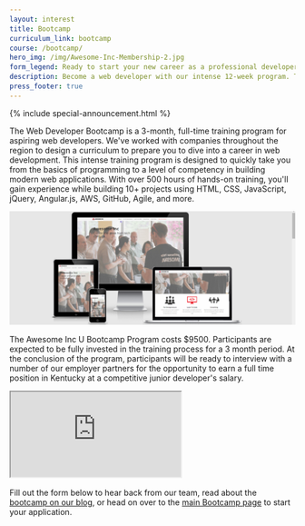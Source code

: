 ```yaml
---
layout: interest
title: Bootcamp
curriculum_link: bootcamp
course: /bootcamp/
hero_img: /img/Awesome-Inc-Membership-2.jpg
form_legend: Ready to start your new career as a professional developer?
description: Become a web developer with our intense 12-week program. Taught by industry professionals. Start your new career today.
press_footer: true
---
```


{% include special-announcement.html %}

The Web Developer Bootcamp is a 3-month, full-time training program for aspiring web developers. We've worked with companies throughout the region to design a curriculum to prepare you to dive into a career in web development. This intense training program is designed to quickly take you from the basics of programming to a level of competency in building modern web applications. With over 500 hours of hands-on training, you'll gain experience while building 10+ projects using HTML, CSS, JavaScript, jQuery, Angular.js, AWS, GitHub, Agile, and more.

<img alt="Learn to code and make websites and mobile apps" src="/img/Responsive_Web_Design.png" class="img-responsive">

The Awesome Inc U Bootcamp Program costs $9500. Participants are expected to be fully invested in the training process for a 3 month period. At the conclusion of the program, participants will be ready to interview with a number of our employer partners for the opportunity to earn a full time position in Kentucky at a competitive junior developer's salary.

<div class="embed-responsive embed-responsive-16by9"><iframe class="embed-responsive-item" src="https://www.youtube.com/embed/8IryuzzI2DA?rel=0&amp;controls=0"></iframe></div>

Fill out the form below to hear back from our team, read about the [bootcamp on our blog](/blog/), or head on over to the [main Bootcamp page](/bootcamp/) to start your application.
